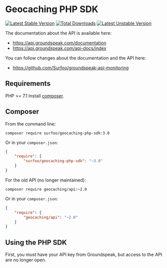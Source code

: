 # Geocaching PHP SDK


[![Latest Stable Version](https://poser.pugx.org/surfoo/geocaching-php-sdk/v/stable.svg)](https://packagist.org/packages/surfoo/geocaching-php-sdk)
[![Total Downloads](https://poser.pugx.org/surfoo/geocaching-php-sdk/downloads.svg)](https://packagist.org/packages/surfoo/geocaching-php-sdk)
[![Latest Unstable Version](https://poser.pugx.org/surfoo/geocaching-php-sdk/v/unstable.svg)](https://packagist.org/packages/surfoo/geocaching-php-sdk)

The documentation about the API is available here: 
  - https://api.groundspeak.com/documentation
  - https://api.groundspeak.com/api-docs/index

You can follow changes about the documentation and the API here:
  - https://github.com/Surfoo/groundspeak-api-monitoring


## Requirements

PHP >= 7.1
Install [composer](https://getcomposer.org/doc/00-intro.md#system-requirements).

## Composer

From the command line:

```
composer require surfoo/geocaching-php-sdk:3.0
```

Or in your `composer.json`:

``` json
{
    "require": {
        "surfoo/geocaching-php-sdk": "~3.0"
    }
}
```

For the old API (no longer maintained):

```
composer require geocaching/api:~2.0
```

Or in your `composer.json`:

``` json
{
    "require": {
        "geocaching/api": "~2.0"
    }
}
```

## Using the PHP SDK

First, you must have your API key from Groundspeak, but access to the API are no longer open.
